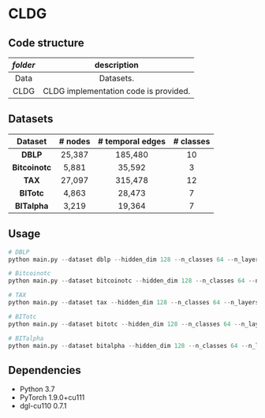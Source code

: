 # CLDG
## Code structure
| *folder*  |                         description                          |
| :-------: | :----------------------------------------------------------: |
|   Data    |      Datasets.       |
|   CLDG    | CLDG implementation code is provided. |

## Datasets

| **Dataset** | # nodes |  # temporal edges  | # classes |
| :---------: | :--------: | :-----: | :--------: |
|  **DBLP**   |     25,387      | 185,480 |     10      |
|  **Bitcoinotc**   |     5,881      | 35,592 |     3      |
|  **TAX**   |     27,097      | 315,478 |     12      |
|  **BITotc**   |     4,863      | 28,473 |     7      |
|  **BITalpha**   |     3,219      | 19,364 |     7      |

## Usage
```python
# DBLP
python main.py --dataset dblp --hidden_dim 128 --n_classes 64 --n_layers 2 --fanout 20,20 --snapshots 4 --views 5 --strategy sequential --epochs 200 --GPU 0

# Bitcoinotc
python main.py --dataset bitcoinotc --hidden_dim 128 --n_classes 64 --n_layers 2 --fanout 20,20 --snapshots 4 --views 2 --strategy sequential --epochs 100 --GPU 0

# TAX
python main.py --dataset tax --hidden_dim 128 --n_classes 64 --n_layers 2 --fanout 20,20 --snapshots 4 --views 4 --strategy sequential --epochs 200 --GPU 0

# BITotc
python main.py --dataset bitotc --hidden_dim 128 --n_classes 64 --n_layers 2 --fanout 20,20 --snapshots 4 --views 5 --strategy random --epochs 50 --GPU 0

# BITalpha
python main.py --dataset bitalpha --hidden_dim 128 --n_classes 64 --n_layers 2 --fanout 20,20 --snapshots 6 --views 4 --strategy sequential --epochs 200 --GPU 0
```

## Dependencies

- Python 3.7
- PyTorch 1.9.0+cu111
- dgl-cu110 0.7.1